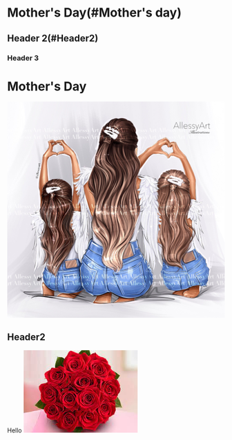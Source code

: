 # Mother's Day(#Mother's day)



## Header 2(#Header2)


### Header 3











# Mother's Day <a name = "Mother's Day"></a>
![Image](Images/m&d.jpg)




## Header2 <a name = "Header2"></a>
Hello
![Image ref](Images/Image-1.jpg)